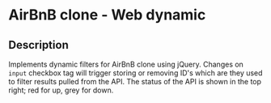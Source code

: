 <h1 dir="auto">AirBnB clone - Web dynamic</h1>
<h2 dir="auto">Description</h2>
<p dir="auto">Implements dynamic filters for AirBnB clone using jQuery. Changes on <code>input</code> checkbox tag will trigger storing or removing ID's which are they used to filter results pulled from the API. The status of the API is shown in the top right; red for up, grey for down.</p>

